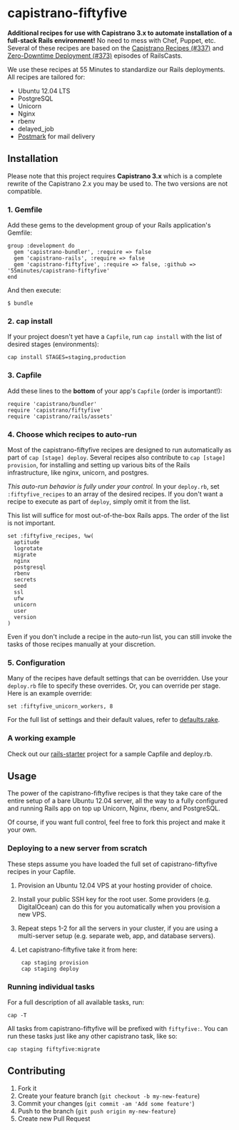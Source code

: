 # capistrano-fiftyfive

**Additional recipes for use with Capistrano 3.x to automate installation of a
full-stack Rails environment!** No need to mess with Chef, Puppet, etc.
Several of these recipes are based on the
[Capistrano Recipes (#337)][cast337] and
[Zero-Downtime Deployment (#373)][cast373] episodes of RailsCasts.

We use these recipes at 55 Minutes to standardize our Rails deployments.
All recipes are tailored for:

* Ubuntu 12.04 LTS
* PostgreSQL
* Unicorn
* Nginx
* rbenv
* delayed_job
* [Postmark][] for mail delivery


## Installation

Please note that this project requires **Capistrano 3.x** which is a complete
rewrite of the Capistrano 2.x you may be used to. The two versions are not
compatible.

### 1. Gemfile

Add these gems to the development group of your Rails application's Gemfile:

    group :development do
      gem 'capistrano-bundler', :require => false
      gem 'capistrano-rails', :require => false
      gem 'capistrano-fiftyfive', :require => false, :github => '55minutes/capistrano-fiftyfive'
    end

And then execute:

    $ bundle


### 2. cap install

If your project doesn't yet have a `Capfile`, run `cap install` with the list
of desired stages (environments):

    cap install STAGES=staging,production


### 3. Capfile

Add these lines to the **bottom** of your app's `Capfile`
(order is important!):

    require 'capistrano/bundler'
    require 'capistrano/fiftyfive'
    require 'capistrano/rails/assets'


### 4. Choose which recipes to auto-run

Most of the capistrano-fiftyfive recipes are designed to run automatically as
part of `cap [stage] deploy`. Several recipes also contribute to
`cap [stage] provision`, for installing and setting up various bits of the
Rails infrastructure, like nginx, unicorn, and postgres.

*This auto-run behavior is fully under your control.*  In your `deploy.rb`,
set `:fiftyfive_recipes` to an array of the desired recipes.
If you don't want a recipe to execute as part of `deploy`, simply omit it from
the list.

This list will suffice for most out-of-the-box Rails apps. The order of the
list is not important.

    set :fiftyfive_recipes, %w(
      aptitude
      logrotate
      migrate
      nginx
      postgresql
      rbenv
      secrets
      seed
      ssl
      ufw
      unicorn
      user
      version
    )

Even if you don't include a recipe in the auto-run list, you can still invoke
the tasks of those recipes manually at your discretion.


### 5. Configuration

Many of the recipes have default settings that can be overridden. Use your
`deploy.rb` file to specify these overrides. Or, you can override per stage.
Here is an example override:

    set :fiftyfive_unicorn_workers, 8

For the full list of settings and their default values, refer to
[defaults.rake][].


### A working example

Check out our [rails-starter][] project for a sample Capfile and deploy.rb.

## Usage

The power of the capistrano-fiftyfive recipes is that they take care of the
entire setup of a bare Ubuntu 12.04 server, all the way to a fully configured
and running Rails app on top up Unicorn, Nginx, rbenv, and PostgreSQL.

Of course, if you want full control, feel free to fork this project and make
it your own.

### Deploying to a new server from scratch

These steps assume you have loaded the full set of capistrano-fiftyfive
recipes in your Capfile.

1. Provision an Ubuntu 12.04 VPS at your hosting provider of choice.
2. Install your public SSH key for the root user. Some providers (e.g. DigitalOcean) can do this for you automatically when you provision a new VPS.
3. Repeat steps 1-2 for all the servers in your cluster, if you are using
   a multi-server setup (e.g. separate web, app, and database servers).
4. Let capistrano-fiftyfive take it from here:

        cap staging provision
        cap staging deploy

### Running individual tasks

For a full description of all available tasks, run:

    cap -T

All tasks from capistrano-fiftyfive will be prefixed with `fiftyfive:`. You
can run these tasks just like any other capistrano task, like so:

    cap staging fiftyfive:migrate


## Contributing

1. Fork it
2. Create your feature branch (`git checkout -b my-new-feature`)
3. Commit your changes (`git commit -am 'Add some feature'`)
4. Push to the branch (`git push origin my-new-feature`)
5. Create new Pull Request


[Postmark]:https://postmarkapp.com
[cast337]:http://railscasts.com/episodes/337-capistrano-recipes
[cast373]:http://railscasts.com/episodes/373-zero-downtime-deployment
[defaults.rake]:lib/capistrano/tasks/defaults.rake
[rails-starter]:https://github.com/55minutes/rails-starter/tree/master/config
